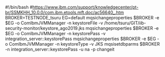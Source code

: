 #!/bin/bash
#https://www.ibm.com/support/knowledgecenter/pt-br/SSMKHH_10.0.0/com.ibm.etools.mft.doc/ac56640_.htm
BROKER=TESTNODE_tsuru
EG=default
mqsichangeproperties $BROKER -e $EG -o ComIbmJVMManager -n keystoreFile -v /home/tsuru/GIT/iib-security-monitor/keystore_ago2019.jks
mqsichangeproperties $BROKER -e $EG -o ComIbmJVMManager -n keystorePass -v integration_server::keystorePass
mqsichangeproperties $BROKER -e $EG -o ComIbmJVMManager -n keystoreType -v JKS
mqsisetdbparms $BROKER -n integration_server::keystorePass -u na -p changeit
